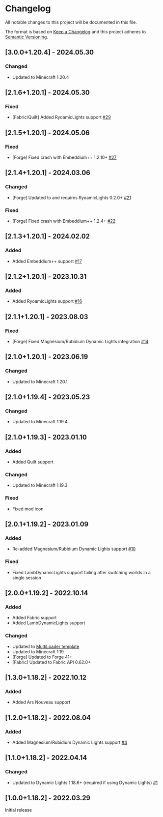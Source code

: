 # Changelog
All notable changes to this project will be documented in this file.

The format is based on [Keep a Changelog](http://keepachangelog.com/en/1.0.0/) and this project adheres to [Semantic Versioning](http://semver.org/spec/v2.0.0.html).

## [3.0.0+1.20.4] - 2024.05.30
### Changed
- Updated to Minecraft 1.20.4

## [2.1.6+1.20.1] - 2024.05.30
### Fixed
 - [Fabric/Quilt] Added RyoamicLights support [#29](https://github.com/illusivesoulworks/radiantgear/pull/29)

## [2.1.5+1.20.1] - 2024.05.06
### Fixed
- [Forge] Fixed crash with Embeddium++ 1.2.10+ [#27](https://github.com/illusivesoulworks/radiantgear/issues/27)

## [2.1.4+1.20.1] - 2024.03.06
### Changed
- [Forge] Updated to and requires RyoamicLights 0.2.0+ [#21](https://github.com/illusivesoulworks/radiantgear/issues/21)
### Fixed
- [Forge] Fixed crash with Embeddium++ 1.2.4+ [#22](https://github.com/illusivesoulworks/radiantgear/issues/22)

## [2.1.3+1.20.1] - 2024.02.02
### Added
- Added Embeddium++ support [#17](https://github.com/illusivesoulworks/radiantgear/issues/17)

## [2.1.2+1.20.1] - 2023.10.31
### Added
- Added RyoamicLights support [#16](https://github.com/illusivesoulworks/radiantgear/issues/16)

## [2.1.1+1.20.1] - 2023.08.03
### Fixed
- [Forge] Fixed Magnesium/Rubidium Dynamic Lights integration [#14](https://github.com/illusivesoulworks/radiantgear/issues/14)

## [2.1.0+1.20.1] - 2023.06.19
### Changed
- Updated to Minecraft 1.20.1

## [2.1.0+1.19.4] - 2023.05.23
### Changed
- Updated to Minecraft 1.19.4

## [2.1.0+1.19.3] - 2023.01.10
### Added
- Added Quilt support
### Changed
- Updated to Minecraft 1.19.3
### Fixed
- Fixed mod icon

## [2.0.1+1.19.2] - 2023.01.09
### Added
- Re-added Magnesium/Rubidium Dynamic Lights support [#10](https://github.com/TheIllusiveC4/CuriousLights/issues/10)
### Fixed
- Fixed LambDynamicLights support failing after switching worlds in a single session

## [2.0.0+1.19.2] - 2022.10.14
### Added
- Added Fabric support
- Added LambDynamicLights support
### Changed
- Updated to [MultiLoader template](https://github.com/jaredlll08/MultiLoader-Template)
- Updated to Minecraft 1.19
- [Forge] Updated to Forge 41+
- [Fabric] Updated to Fabric API 0.62.0+

## [1.3.0+1.18.2] - 2022.10.12
### Added
- Added Ars Nouveau support

## [1.2.0+1.18.2] - 2022.08.04
### Added
- Added Magnesium/Rubidium Dynamic Lights support [#4](https://github.com/TheIllusiveC4/CuriousLights/issues/4)

## [1.1.0+1.18.2] - 2022.04.14
### Changed
- Updated to Dynamic Lights 1.18.6+ (required if using Dynamic Lights) [#1](https://github.com/TheIllusiveC4/CuriousLights/issues/1)

## [1.0.0+1.18.2] - 2022.03.29
Initial release
